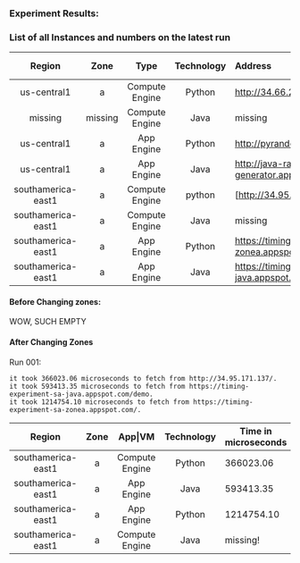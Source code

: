 ### Experiment Results: 



### List of all Instances and numbers on the latest run

|       Region       |  Zone   |      Type      | Technology | Address                                            | Time In Microseconds |
| :----------------: | :-----: | :------------: | :--------: | :------------------------------------------------- | -------------------- |
|    us-central1     |    a    | Compute Engine |   Python   | http://34.66.236.240/                              | missing              |
|      missing       | missing | Compute Engine |    Java    | missing                                            | missing              |
|      us-central1      | a |   App Engine   |   Python   | http://pyrandomnumbergenerator.appspot.com/                                            | missing              |
|      us-central1       | a |   App Engine   |    Java    | http://java-random-number-generator.appspot.com/demo                                            | missing              |
| southamerica-east1 |    a    | Compute Engine |   python   | [http://34.95.171.137](http://34.95.171.137/)      | 366023.06            |
| southamerica-east1 |    a    | Compute Engine |    Java    | missing                                            | missing              |
| southamerica-east1 |    a    |   App Engine   |   Python   | https://timing-experiment-sa-zonea.appspot.com/    | 1214754.10           |
| southamerica-east1 |    a    |   App Engine   |    Java    | https://timing-experiment-sa-java.appspot.com/demo | 593413.35            |



#### Before Changing zones: 

WOW, SUCH EMPTY 

#### After Changing Zones

Run 001:

```
it took 366023.06 microseconds to fetch from http://34.95.171.137/.
it took 593413.35 microseconds to fetch from https://timing-experiment-sa-java.appspot.com/demo.
it took 1214754.10 microseconds to fetch from https://timing-experiment-sa-zonea.appspot.com/.
```

|       Region       | Zone |    App\|VM     | Technology | Time in microseconds |
| :----------------: | :--: | :------------: | :--------: | -------------------- |
| southamerica-east1 |  a   | Compute Engine |   Python   | 366023.06            |
| southamerica-east1 |  a   |   App Engine   |    Java    | 593413.35            |
| southamerica-east1 |  a   |   App Engine   |   Python   | 1214754.10           |
| southamerica-east1 |  a   | Compute Engine |    Java    | missing!             |

